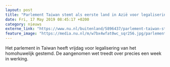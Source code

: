 ```yaml
---
layout: post
title: "Parlement Taiwan stemt als eerste land in Azië voor legalisering homohuwelijk"
date: Fri, 17 May 2019 08:45:17 +0200
category: nieuws
externe_link: "https://www.nu.nl/buitenland/5896437/parlement-taiwan-stemt-als-eerste-land-in-azie-voor-legalisering-homohuwelijk.html"
feature_image: "https://media.nu.nl/m/w7bx4wfat0wc_sqr256.jpg/parlement-taiwan-stemt-als-eerste-land-in-azie-voor-legalisering-homohuwelijk.jpg"
---
```


Het parlement in Taiwan heeft vrijdag voor legalisering van het homohuwelijk gestemd. De aangenomen wet treedt over precies een week in werking.
